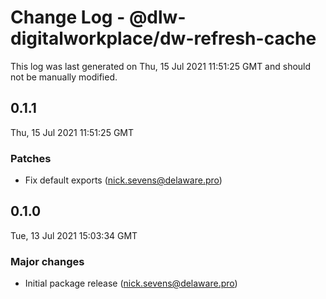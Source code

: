 # Change Log - @dlw-digitalworkplace/dw-refresh-cache

This log was last generated on Thu, 15 Jul 2021 11:51:25 GMT and should not be manually modified.

<!-- Start content -->

## 0.1.1

Thu, 15 Jul 2021 11:51:25 GMT

### Patches

- Fix default exports (nick.sevens@delaware.pro)

## 0.1.0

Tue, 13 Jul 2021 15:03:34 GMT

### Major changes

- Initial package release (nick.sevens@delaware.pro)
